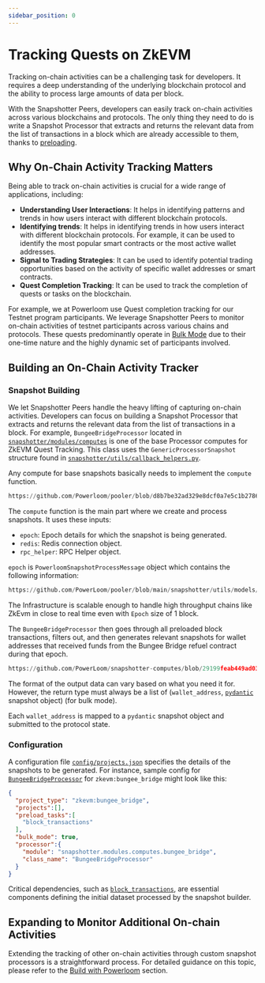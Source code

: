 ```yaml
---
sidebar_position: 0
---
```


# Tracking Quests on ZkEVM

Tracking on-chain activities can be a challenging task for developers. It requires a deep understanding of the underlying blockchain protocol and the ability to process large amounts of data per block.

With the Snapshotter Peers, developers can easily track on-chain activities across various blockchains and protocols. The only thing they need to do is write a Snapshot Processor that extracts and returns the relevant data from the list of transactions in a block which are already accessible to them, thanks to [preloading](/docs/Protocol/Specifications/Snapshotter/preloading).

## Why On-Chain Activity Tracking Matters

Being able to track on-chain activities is crucial for a wide range of applications, including: 
- **Understanding User Interactions**: It helps in identifying patterns and trends in how users interact with different blockchain protocols.
- **Identifying trends**: It helps in identifying trends in how users interact with different blockchain protocols. For example, it can be used to identify the most popular smart contracts or the most active wallet addresses.
- **Signal to Trading Strategies**: It can be used to identify potential trading opportunities based on the activity of specific wallet addresses or smart contracts.
- **Quest Completion Tracking**: It can be used to track the completion of quests or tasks on the blockchain. 

For example, we at Powerloom use Quest completion tracking for our Testnet program participants. We leverage Snapshotter Peers to monitor on-chain activities of testnet participants across various chains and protocols. These quests predominantly operate in [Bulk Mode](/docs/Protocol/Specifications/Snapshotter/snapshot-build#data-source-specification-bulk-mode) due to their one-time nature and the highly dynamic set of participants involved.

## Building an On-Chain Activity Tracker

### Snapshot Building

We let Snapshotter Peers handle the heavy lifting of capturing on-chain activities. Developers can focus on building a Snapshot Processor that extracts and returns the relevant data from the list of transactions in a block.
For example, `BungeeBridgeProcessor` located in [`snapshotter/modules/computes`](https://github.com/PowerLoom/snapshotter-computes/blob/zkevm_quests/bungee_bridge.py) is one of the base Processor computes for ZkEVM Quest Tracking. This class uses the `GenericProcessorSnapshot` structure found in [`snapshotter/utils/callback_helpers.py`](https://github.com/Powerloom/pooler/blob/main/snapshotter/utils/callback_helpers.py).

Any compute for base snapshots basically needs to implement the `compute` function.

```python reference
https://github.com/Powerloom/pooler/blob/d8b7be32ad329e8dcf0a7e5c1b27862894bc990a/snapshotter/utils/callback_helpers.py#L190-L195
```

The `compute` function is the main part where we create and process snapshots. It uses these inputs:

  - `epoch`: Epoch details for which the snapshot is being generated.
  - `redis`: Redis connection object.
  - `rpc_helper`: RPC Helper object.
  
 `epoch` is `PowerloomSnapshotProcessMessage` object which contains the following information:
```python reference
https://github.com/PowerLoom/pooler/blob/main/snapshotter/utils/models/message_models.py#L46-L50
```

The Infrastructure is scalable enough to handle high throughput chains like ZkEvm in close to real time even with `Epoch`  size of 1 block.

The `BungeeBridgeProcessor` then goes through all preloaded block transactions, filters out, and then generates relevant snapshots for wallet addresses that received funds from the Bungee Bridge refuel contract during that epoch.

```python reference
https://github.com/PowerLoom/snapshotter-computes/blob/29199feab449ad0361b5867efcaae9854992966f/bungee_bridge.py#L40-L92
```

The format of the output data can vary based on what you need it for. However, the return type must always be a list of (`wallet_address`, [`pydantic`](https://pypi.org/project/pydantic/) snapshot object) (for bulk mode).

Each `wallet_address` is mapped to a `pydantic` snapshot object and submitted to the protocol state. 

### Configuration

A configuration file [`config/projects.json`](https://github.com/Powerloom/snapshotter-configs/blob/39e4713cdd96fff99d100f1dea7fb7332df9e491/projects.example.json) specifies the details of the snapshots to be generated. For instance, sample config for  [`BungeeBridgeProcessor`](https://github.com/PowerLoom/snapshotter-computes/blob/zkevm_quests/bungee_bridge.py) for `zkevm:bungee_bridge` might look like this:

```json
{
  "project_type": "zkevm:bungee_bridge",
  "projects":[],
  "preload_tasks":[
    "block_transactions"
  ],
  "bulk_mode": true,
  "processor":{
    "module": "snapshotter.modules.computes.bungee_bridge",
    "class_name": "BungeeBridgeProcessor"
  }
}
```

Critical dependencies, such as [`block_transactions`](https://github.com/Powerloom/pooler/blob/main/snapshotter/utils/preloaders/tx_receipts/preloader.py), are essential components defining the initial dataset processed by the snapshot builder.

## Expanding to Monitor Additional On-chain Activities

Extending the tracking of other on-chain activities through custom snapshot processors is a straightforward process. For detailed guidance on this topic, please refer to the [Build with Powerloom](/docs/category/building-a-new-use-case) section.
